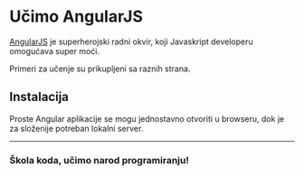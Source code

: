 # Učimo AngularJS

[AngularJS](https://angularjs.org/) je superherojski radni okvir, koji Javaskript developeru omogućava super moći.

Primeri za učenje su prikupljeni sa raznih strana.

## Instalacija

Proste Angular aplikacije se mogu jednostavno otvoriti u browseru, dok je za složenije potreban lokalni server.

---
### Škola koda, učimo narod programiranju!
